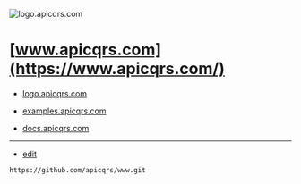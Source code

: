 ![logo.apicqrs.com](https://logo.apicqrs.com/1/cover.png)
 
# [www.apicqrs.com](https://www.apicqrs.com/)


+ [logo.apicqrs.com](https://logo.apicqrs.com/)

+ [examples.apicqrs.com](https://examples.apicqrs.com/)

+ [docs.apicqrs.com](https://docs.apicqrs.com/)



---
+ [edit](https://github.com/apicqrs/www/edit/main/README.md)

```
https://github.com/apicqrs/www.git
```
